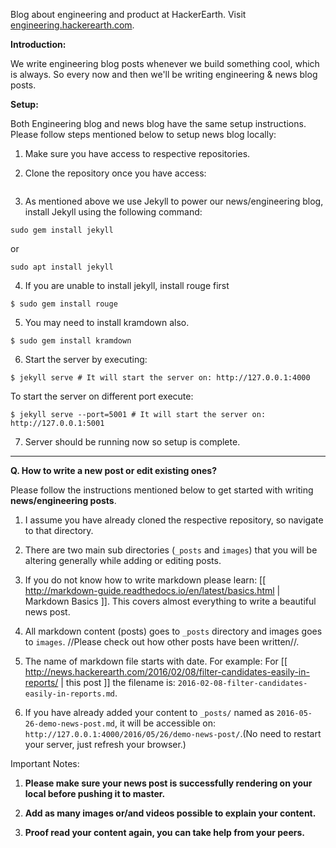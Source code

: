 Blog about engineering and product at HackerEarth.
Visit <a
href="http://engineering.hackerearth.com">engineering.hackerearth.com</a>.

**Introduction:**

We write engineering blog posts whenever we build something cool, which is always. So every now and then we'll be writing engineering & news blog posts.

**Setup:**

Both Engineering blog and news blog have the same setup instructions. Please follow steps mentioned below to setup news blog locally:

1. Make sure you have access to respective repositories.

2.  Clone the repository once you have access:

``` git clone https://github.com/HackerEarth/engineering.hackerearth.com.git
```

3. As mentioned above we use Jekyll to power our news/engineering blog, install Jekyll using the following command:
```
sudo gem install jekyll
```
or
```
sudo apt install jekyll
```

4. If you are unable to install jekyll, install rouge first
```
$ sudo gem install rouge
```

5. You may need to install kramdown also.
```
$ sudo gem install kramdown
```

6. Start the server by executing:
```
$ jekyll serve # It will start the server on: http://127.0.0.1:4000
```
To start the server on different port execute:
```
$ jekyll serve --port=5001 # It will start the server on: http://127.0.0.1:5001
```

7. Server should be running now so setup is complete.

*****

**Q. How to write a new post or edit existing ones?**

Please follow the instructions mentioned below to get started with writing **news/engineering posts**.

1. I assume you have already cloned the respective repository, so navigate to that directory.

2. There are two main sub directories (`_posts` and `images`) that you will be altering generally while adding or editing posts.

3. If you do not know how to write markdown please learn: [[ http://markdown-guide.readthedocs.io/en/latest/basics.html | Markdown Basics ]]. This covers almost everything to write a beautiful news post.

4. All markdown content (posts) goes to `_posts` directory and images goes to `images`. //Please check out how other posts have been written//.

5. The name of markdown file starts with date. For example: For [[ http://news.hackerearth.com/2016/02/08/filter-candidates-easily-in-reports/ | this post ]] the filename is: `2016-02-08-filter-candidates-easily-in-reports.md`.

6. If you have already added your content to `_posts/` named as `2016-05-26-demo-news-post.md`, it will be accessible on: `http://127.0.0.1:4000/2016/05/26/demo-news-post/`.(No need to restart your server, just refresh your browser.)

Important Notes: 

1. **Please make sure your news post is successfully rendering on your local before pushing it to master.**

2. **Add as many images or/and videos possible to explain your content.**

3. **Proof read your content again, you can take help from your peers.**
